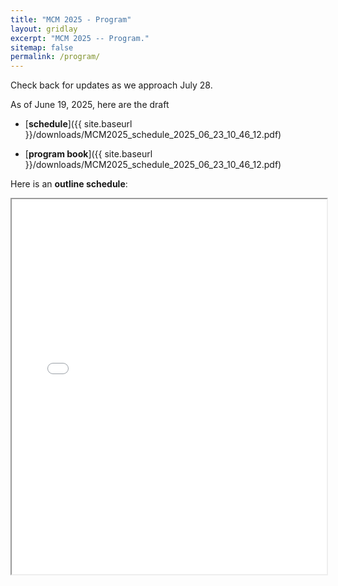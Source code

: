 ```yaml
---
title: "MCM 2025 - Program"
layout: gridlay
excerpt: "MCM 2025 -- Program."
sitemap: false
permalink: /program/
---
```


Check back for updates as we approach July 28.

As of June 19, 2025, here are the draft
* [**schedule**]({{ site.baseurl }}/downloads/MCM2025_schedule_2025_06_23_10_46_12.pdf)

* [**program book**]({{ site.baseurl }}/downloads/MCM2025_schedule_2025_06_23_10_46_12.pdf)

Here is an **outline schedule**:
<iframe src="{{ site.baseurl }}/downloads/MCM2025_schedule1sheet_2025_06_23_10_46_12.pdf" width="100%" height="600px">
    This browser does not support PDFs. Please download the PDF to view it:
    <a href="{{ site.baseurl }}/downloads/MCM2025_schedule1sheet_2025_06_23_10_46_12.pdf">Download PDF</a>
</iframe>